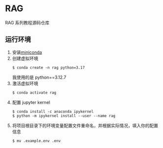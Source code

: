 # RAG
RAG 系列教程源码仓库

## 运行环境

1. 安装[miniconda](https://docs.anaconda.com/miniconda/miniconda-install/)
2. 创建虚拟环境  
    ```
    $ conda create -n rag python=3.17
    ```
    我使用的是 python==3.12.7
3. 激活虚拟环境  
    ```
    $ conda activate rag
    ```
4. 配置 jupyter kernel  
    ```
    $ conda install -c anaconda ipykernel
    $ python -m ipykernel install --user --name rag
    ```
5. 将项目根目录下的环境变量配置文件重命名，并根据实际情况，填入你的配置信息  
    ```
    $ mv .example.env .env
    ```